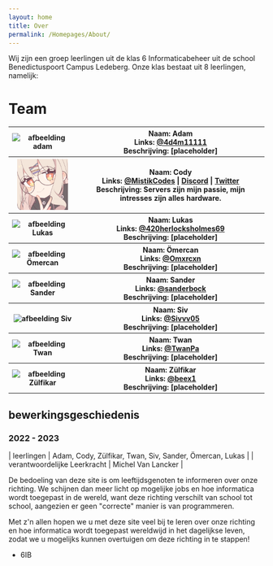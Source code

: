 ```yaml
---
layout: home
title: Over
permalink: /Homepages/About/
---
```


Wij zijn een groep leerlingen uit de klas 6 Informaticabeheer uit de school Benedictuspoort Campus Ledeberg. Onze klas bestaat uit 8 leerlingen, namelijk: 
# Team
<table>
<tr>
    <th>
        <img src="https://icones.pro/wp-content/uploads/2021/06/icone-d-image-rouge.png" alt="afbeelding adam" width="100" height="100">
    </th>
    <th>
        Naam: Adam<br>
        Links: <a href="https://github.com/4d4m11111">@4d4m11111</a><br>
        Beschrijving: [placeholder]
    </th>
</tr>

<tr>
    <th>
        <img src="/assets/cody.png" alt="afbeelding Cody" width="100" height="100">
    </th>
    <th>
        Naam: Cody<br>
        Links: <a href="https://github.com/MistikCodes">@MistikCodes</a> | 
        <a href="https://discord.gg/HVu7Wf5gCR">Discord</a> | <a href="https://twitter.com/EmperionVR">Twitter</a><br>
        Beschrijving: Servers zijn mijn passie, mijn intresses zijn alles hardware. 
    </th>
</tr> 

<tr>
    <th>
        <img src="https://icones.pro/wp-content/uploads/2021/06/icone-d-image-rouge.png" alt="afbeelding Lukas" width="100" height="100">
    </th>
    <th>
        Naam: Lukas<br>
        Links: <a href="https://github.com/420herlocksholmes69">@420herlocksholmes69</a><br>
        Beschrijving: [placeholder]
    </th>
</tr>

<tr>
    <th>
        <img src="https://icones.pro/wp-content/uploads/2021/06/icone-d-image-rouge.png" alt="afbeelding Ömercan" width="100" height="100">
    </th>
    <th>
        Naam: Ömercan<br>
        Links: <a href="https://github.com/Omxrcxn">@Omxrcxn</a><br>
        Beschrijving: [placeholder]
    </th>
</tr>

<tr>
    <th>
        <img src="https://icones.pro/wp-content/uploads/2021/06/icone-d-image-rouge.png" alt="afbeelding Sander" width="100" height="100">
    </th>
    <th>
        Naam: Sander<br>
        Links: <a href="https://github.com/sanderbock">@sanderbock</a><br>
        Beschrijving: [placeholder]
    </th>
</tr>

<tr>
    <th>
        <img src="https://icones.pro/wp-content/uploads/2021/06/icone-d-image-rouge.png" alt="afbeelding Siv" width="100" height="100">
    </th>
    <th>
        Naam: Siv<br>
        Links: <a href="https://github.com/Sivvv05">@Sivvv05</a><br>
        Beschrijving: [placeholder]
    </th>
</tr>

<tr>
    <th>
        <img src="https://icones.pro/wp-content/uploads/2021/06/icone-d-image-rouge.png" alt="afbeelding Twan" width="100" height="100">
    </th>
    <th>
        Naam: Twan<br>
        Links: <a href="https://github.com/TwanPa">@TwanPa</a><br>
        Beschrijving: [placeholder]
    </th>
</tr>
<tr>
    <th>
        <img src="https://icones.pro/wp-content/uploads/2021/06/icone-d-image-rouge.png" alt="afbeelding Zülfikar" width="100" height="100">
    </th>
    <th>
        Naam: Zülfikar<br>
        Links: <a href="https://github.com/beex1">@beex1</a><br>
        Beschrijving: [placeholder]
    </th>
</tr>
</table>

## bewerkingsgeschiedenis
### 2022 - 2023

| leerlingen                   | Adam, Cody, Zülfikar, Twan, Siv, Sander, Ömercan, Lukas |
| verantwoordelijke Leerkracht | Michel Van Lancker                                      |


De bedoeling van deze site is om leeftijdsgenoten te informeren over onze richting. We schijnen dan meer licht op mogelijke jobs en hoe informatica wordt toegepast in de wereld, want deze richting verschilt van school tot school, aangezien er geen "correcte" manier is van programmeren.

Met z'n allen hopen we u met deze site veel bij te leren over onze richting en hoe informatica wordt toegepast wereldwijd in het dagelijkse leven, zodat we u mogelijks kunnen overtuigen om deze richting in te stappen!

- 6IB
